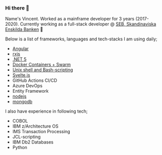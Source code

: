 ### Hi there 👋

<!--
**BullishVince/BullishVince** is a ✨ _special_ ✨ repository because its `README.md` (this file) appears on your GitHub profile.

Here are some ideas to get you started:

- 🔭 I’m currently working on ...
- 🌱 I’m currently learning ...
- 👯 I’m looking to collaborate on ...
- 🤔 I’m looking for help with ...
- 💬 Ask me about ...
- 📫 How to reach me: ...
- 😄 Pronouns: ...
- ⚡ Fun fact: ...
-->

Name's Vincent. Worked as a mainframe developer for 3 years (2017-2020).
Currently working as a full-stack developer @ [SEB, Skandinaviska Enskilda Banken](https://sebgroup.com) 🏦  
  
Below is a list of frameworks, languages and tech-stacks I am using daily;
+ [Angular](https://angular.io/)
+ [rxjs](https://rxjs.dev/)
+ [.NET 5](https://dotnet.microsoft.com/)
+ [Docker Containers + Swarm](https://www.docker.com/)
+ [Unix shell and Bash-scripting](https://en.wikipedia.org/wiki/Bash_(Unix_shell))
+ [Svelte.js](https://svelte.dev/)
+ GitHub Actions CI/CD
+ Azure DevOps
+ Entity Framework
+ [nodejs](https://nodejs.org/en/)
+ [mongodb](https://www.mongodb.com)

I also have experience in following tech;
+ COBOL
+ IBM z/Architecture OS
+ IMS Transaction Processing
+ JCL-scripting
+ IBM Db2 Databases
+ Python
